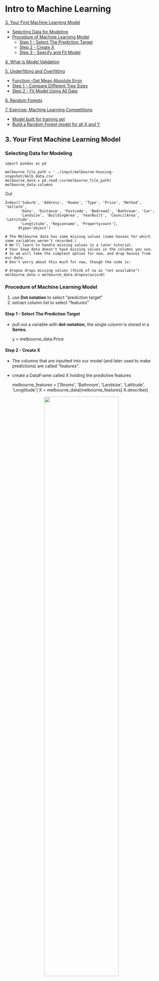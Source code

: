 # Intro to Machine Learning

[3. Your First Machine Learning Model](#3.-Your-First-Machine-Learning-Model)
*  [Selecting Data for Modeling](#Selecting-Data-for-Modeling)
*  [Procedure of Machine Learning Model](#Procedure-of-Machine-Learning-Model)
    *  [Step 1 - Select The Prediction Target](#Step-1---Select-The-Prediction-Target)
    *  [Step 2 - Create X](#Step-2---Create-X)
    *  [Step 3 - Specify and Fit Model](#Step-3---Specify-and-Fit-Model)
    
[4. What is Model Validation](#4.-What-is-Model-Validation)

[5. Underfitting and Overfitting](#5.-Underfitting-and-Overfitting)
*  [Function:-Get Mean Absolute Error](#Function:-Get-Mean-Absolute-Error)
*  [Step 1 - Compare Different Tree Sizes](#Step-1---Compare-Different-Tree-Sizes)
*  [Step 2 - Fit Model Using All Data](#Step-2---Fit-Model-Using-All-Data)

[6. Random Forests](#6.-Random-Forests)

[7. Exercise: Machine Learning Competitions](#7.-Exercise:-Machine-Learning-Competitions)
*  [Model built for training set](#Model-built-for-training-set)
*  [Build a Random Forest model for all X and Y](#Build-a-Random-Forest-model-for-all-X-and-Y)


## 3. Your First Machine Learning Model

### Selecting Data for Modeling

    import pandas as pd
    
    melbourne_file_path = '../input/melbourne-housing-snapshot/melb_data.csv'
    melbourne_data = pd.read_csv(melbourne_file_path) 
    melbourne_data.columns

Out

    Index(['Suburb', 'Address', 'Rooms', 'Type', 'Price', 'Method', 'SellerG',
           'Date', 'Distance', 'Postcode', 'Bedroom2', 'Bathroom', 'Car',
           'Landsize', 'BuildingArea', 'YearBuilt', 'CouncilArea', 'Lattitude',
           'Longtitude', 'Regionname', 'Propertycount'],
          dtype='object')

    # The Melbourne data has some missing values (some houses for which some variables weren't recorded.)
    # We'll learn to handle missing values in a later tutorial.  
    # Your Iowa data doesn't have missing values in the columns you use. 
    # So we will take the simplest option for now, and drop houses from our data. 
    # Don't worry about this much for now, though the code is:
    
    # dropna drops missing values (think of na as "not available")
    melbourne_data = melbourne_data.dropna(axis=0)

### Procedure of Machine Learning Model

1. use **Dot notation** to select "prediction target"
2. extract column list to select "features"

#### Step 1 - Select The Prediction Target

- pull out a variable with **dot-notation,** the single column is stored in a **Series.**

    y = melbourne_data.Price

#### Step 2 - Create X

- The columns that are inputted into our model (and later used to make predictions) are called "features".
- create a DataFrame called X holding the predictive features

    melbourne_features = ['Rooms', 'Bathroom', 'Landsize', 'Lattitude', 'Longtitude']
    X = melbourne_data[melbourne_features]
    X.describe()
    
<p align="center"><img width=70% height =70% src="image/img01.png"></p>

    X.head()

<p align="center"><img width=70% height =70% src="image/img02.png"></p>

#### Step 3 - Specify and Fit Model

- use **scikit-learn** library to create the model (sklearn)
- Scikit-learn is easily the most popular library for modeling the types of data typically stored in DataFrames

The steps to building and using a model are:

- **Define:** What type of model will it be? A decision tree? Some other type of model? Some other parameters of the model type are specified too.
- **Fit:** Capture patterns from provided data. This is the heart of modeling.
- **Predict:** Just what it sounds like
- **Evaluate**: Determine how accurate the model's predictions are.

    ```from sklearn.tree import DecisionTreeRegressor
    
    # Define model. Specify a number for random_state to ensure same results each run
    melbourne_model = DecisionTreeRegressor(random_state=1)
    
    # Fit model
    melbourne_model.fit(X, y)

    DecisionTreeRegressor(criterion='mse', max_depth=None, max_features=None,
                          max_leaf_nodes=None, min_impurity_decrease=0.0,
                          min_impurity_split=None, min_samples_leaf=1,
                          min_samples_split=2, min_weight_fraction_leaf=0.0,
                          presort=False, random_state=1, splitter='best')```

`random_state` : specify a number to get the same result in each run (can be any number)

    print("Making predictions for the following 5 houses:")
    print(X.head())
    print("The predictions are")
    print(melbourne_model.predict(X.head()))

    Making predictions for the following 5 houses:
       Rooms  Bathroom  Landsize  Lattitude  Longtitude
    1      2       1.0     156.0   -37.8079    144.9934
    2      3       2.0     134.0   -37.8093    144.9944
    4      4       1.0     120.0   -37.8072    144.9941
    6      3       2.0     245.0   -37.8024    144.9993
    7      2       1.0     256.0   -37.8060    144.9954
    The predictions are
    [1035000. 1465000. 1600000. 1876000. 1636000.]

## 4. What is Model Validation

- Many ppl make a huge mistake when measuring predictive accuracy. They compare predictions with training set to the target values in the same set. (← high variance (overfitting)?)
- There are many metrics for summarising model quality, but start with **Mean Absolute Error** (MAE)

    `error = actual − predicted`

    *Example*

    To calculate MAE, we first need a model.

        # Data Loading Code Hidden Here
        import pandas as pd
        
        # Load data
        melbourne_file_path = '../input/melbourne-housing-snapshot/melb_data.csv'
        melbourne_data = pd.read_csv(melbourne_file_path) 
        # Filter rows with missing price values
        filtered_melbourne_data = melbourne_data.dropna(axis=0)
        # Choose target and features
        y = filtered_melbourne_data.Price
        melbourne_features = ['Rooms', 'Bathroom', 'Landsize', 'BuildingArea', 
                                'YearBuilt', 'Lattitude', 'Longtitude']
        X = filtered_melbourne_data[melbourne_features]
        
        from sklearn.tree import DecisionTreeRegressor
        # Define model
        melbourne_model = DecisionTreeRegressor()
        # Fit model
        melbourne_model.fit(X, y)

    Calculate the Mean Absolute Error

        from sklearn.metrics import mean_absolute_error
        
        predicted_home_prices = melbourne_model.predict(X)
        mean_absolute_error(y, predicted_home_prices)

        434.71594577146544

## Validation Data

    - Refer to deeplearning.ai, in this note we focus on how to code it

        ```from sklearn.model_selection import train_test_split
        
        # split data into training and validation data, for both features and target
        # The split is based on a random number generator. Supplying a numeric value to
        # the random_state argument guarantees we get the same split every time we
        # run this script.
        train_X, val_X, train_y, val_y = train_test_split(X, y, random_state = 0)
        # Define model
        melbourne_model = DecisionTreeRegressor()
        # Fit model
        melbourne_model.fit(train_X, train_y)
        
        # get predicted prices on validation data
        val_predictions = melbourne_model.predict(val_X)
        print(mean_absolute_error(val_y, val_predictions))```

        ```259556.7211103938```

## 5. Underfitting and Overfitting

- In deeplearning.ai, the way Andrew Ng explained was in mathematical approach
- Here the decision tress is used as example to explain underfitting and overfitting, using house price prediction as example
- Overfitting: Leaves with very few houses → prediction closer to those homes' actual values → unreliable predicts for new data (too specified)
- Underfitting: Leaves with many houses → resulting predictions far off for most houses even in training data (too general)

<p align="center"><img width=70% height =70% src="image/img03.png"></p>

### Previous Model

    # Code you have previously used to load data
    import pandas as pd
    from sklearn.metrics import mean_absolute_error
    from sklearn.model_selection import train_test_split
    from sklearn.tree import DecisionTreeRegressor
    
    
    # Path of the file to read
    iowa_file_path = '../input/home-data-for-ml-course/train.csv'
    
    home_data = pd.read_csv(iowa_file_path)
    # Create target object and call it y
    y = home_data.SalePrice
    # Create X
    features = ['LotArea', 'YearBuilt', '1stFlrSF', '2ndFlrSF', 'FullBath', 'BedroomAbvGr', 'TotRmsAbvGrd']
    X = home_data[features]
    
    # Split into validation and training data
    train_X, val_X, train_y, val_y = train_test_split(X, y, random_state=1)
    
    # Specify Model
    iowa_model = DecisionTreeRegressor(random_state=1)
    # Fit Model
    iowa_model.fit(train_X, train_y)
    
    # Make validation predictions and calculate mean absolute error
    val_predictions = iowa_model.predict(val_X)
    val_mae = mean_absolute_error(val_predictions, val_y)
    print("Validation MAE: {:,.0f}".format(val_mae))
    
    # Set up code checking
    from learntools.core import binder
    binder.bind(globals())
    from learntools.machine_learning.ex5 import *
    print("\nSetup complete")

### Function: Get Mean Absolute Error

- `DecisionTreeRegressor` has one more attribute `max_leaf_nodes=max_leaf_nodes`

    def get_mae(max_leaf_nodes, train_X, val_X, train_y, val_y):
        model = DecisionTreeRegressor(max_leaf_nodes=max_leaf_nodes, random_state=0)
        model.fit(train_X, train_y)
        preds_val = model.predict(val_X)
        mae = mean_absolute_error(val_y, preds_val)
        return(mae)

### Step 1 - Compare Different Tree Sizes

- use `get_mae` on each value of max_leaf_nodes
- use  dictionary to store `leaf_nodes` as key, `node_mae` as value

    candidate_max_leaf_nodes = [5, 25, 50, 100, 250, 500]
    # Write loop to find the ideal tree size from candidate_max_leaf_nodes
    node_dict = {}
    for leaf_nodes in candidate_max_leaf_nodes:
        node_mae = get_mae(leaf_nodes, train_X, val_X, train_y, val_y)
        node_dict.update({leaf_nodes : node_mae})
        #print("Max leaf nodes: %d \t\t Mean Absolute Error: %d" %(leaf_nodes, node_mae))
        
    print(node_dict)
    
    # Store the best value of max_leaf_nodes (it will be either 5, 25, 50, 100, 250 or 500)
    best_tree_size = min(node_dict, key=node_dict.get)
    
    # Check your answer
    step_1.check()

### Step 2 - Fit Model Using All Data

    # Fill in argument to make optimal size and uncomment
    final_model = DecisionTreeRegressor(max_leaf_nodes=best_tree_size, random_state=0)
    
    # fit the final model and uncomment the next two lines
    final_model.fit(train_X, train_y)
    
    # Check your answer
    step_2.check()

## 6. Random Forests

- Decision trees leave you with difficult decision, modelling tension between underfitting and overfitting
- Random forest uses many trees and makes a prediction by averaging the predictions of each component tree.

    # Code you have previously used to load data
    import pandas as pd
    from sklearn.metrics import mean_absolute_error
    from sklearn.model_selection import train_test_split
    from sklearn.tree import DecisionTreeRegressor
    
    
    # Path of the file to read
    iowa_file_path = '../input/home-data-for-ml-course/train.csv'
    
    home_data = pd.read_csv(iowa_file_path)
    # Create target object and call it y
    y = home_data.SalePrice
    # Create X
    features = ['LotArea', 'YearBuilt', '1stFlrSF', '2ndFlrSF', 'FullBath', 'BedroomAbvGr', 'TotRmsAbvGrd']
    X = home_data[features]
    
    # Split into validation and training data
    train_X, val_X, train_y, val_y = train_test_split(X, y, random_state=1)
    
    # Specify Model
    iowa_model = DecisionTreeRegressor(random_state=1)
    # Fit Model
    iowa_model.fit(train_X, train_y)
    
    # Make validation predictions and calculate mean absolute error
    val_predictions = iowa_model.predict(val_X)
    val_mae = mean_absolute_error(val_predictions, val_y)
    print("Validation MAE when not specifying max_leaf_nodes: {:,.0f}".format(val_mae))
    
    # Using best value for max_leaf_nodes
    iowa_model = DecisionTreeRegressor(max_leaf_nodes=100, random_state=1)
    iowa_model.fit(train_X, train_y)
    val_predictions = iowa_model.predict(val_X)
    val_mae = mean_absolute_error(val_predictions, val_y)
    print("Validation MAE for best value of max_leaf_nodes: {:,.0f}".format(val_mae))
    
    
    # Set up code checking
    from learntools.core import binder
    binder.bind(globals())
    from learntools.machine_learning.ex6 import *
    print("\nSetup complete")

    Validation MAE when not specifying max_leaf_nodes: 29,653
    Validation MAE for best value of max_leaf_nodes: 27,283
    
    Setup complete

Exercise

    from sklearn.ensemble import RandomForestRegressor
    
    # Define the model. Set random_state to 1
    rf_model = RandomForestRegressor(random_state = 1)
    
    # fit your model
    rf_model.fit(train_X, train_y)
    
    # Calculate the mean absolute error of your Random Forest model on the validation data
    rf_val_mae = mean_absolute_error(rf_model.predict(val_X), val_y)
    
    print("Validation MAE for Random Forest Model: {}".format(rf_val_mae))
    
    # Check your answer
    step_1.check()

    Validation MAE for Random Forest Model: 21857.15912981083

## 7. Exercise: Machine Learning Competitions

The steps in this notebook are:

1. Build a Random Forest model with all of your data (**X** and **y**)
2. Read in the "test" data, which doesn't include values for the target. Predict home values in the test data with your Random Forest model.
3. Submit those predictions to the competition and see your score.
4. Optionally, come back to see if you can improve your model by adding features or changing your model. Then you can resubmit to see how that stacks up on the competition leaderboard.

### Model built for training set

    # Code you have previously used to load data
    import pandas as pd
    from sklearn.ensemble import RandomForestRegressor
    from sklearn.metrics import mean_absolute_error
    from sklearn.model_selection import train_test_split
    from sklearn.tree import DecisionTreeRegressor
    
    # Set up code checking
    import os
    if not os.path.exists("../input/train.csv"):
        os.symlink("../input/home-data-for-ml-course/train.csv", "../input/train.csv")  
        os.symlink("../input/home-data-for-ml-course/test.csv", "../input/test.csv") 
    from learntools.core import binder
    binder.bind(globals())
    from learntools.machine_learning.ex7 import *
    
    # Path of the file to read. We changed the directory structure to simplify submitting to a competition
    iowa_file_path = '../input/train.csv'
    
    home_data = pd.read_csv(iowa_file_path)
    # Create target object and call it y
    y = home_data.SalePrice
    # Create X
    features = ['LotArea', 'YearBuilt', '1stFlrSF', '2ndFlrSF', 'FullBath', 'BedroomAbvGr', 'TotRmsAbvGrd']
    X = home_data[features]
    
    # Split into validation and training data
    train_X, val_X, train_y, val_y = train_test_split(X, y, random_state=1)
    
    # Specify Model
    iowa_model = DecisionTreeRegressor(random_state=1)
    # Fit Model
    iowa_model.fit(train_X, train_y)
    
    # Make validation predictions and calculate mean absolute error
    val_predictions = iowa_model.predict(val_X)
    val_mae = mean_absolute_error(val_predictions, val_y)
    print("Validation MAE when not specifying max_leaf_nodes: {:,.0f}".format(val_mae))
    
    # Using best value for max_leaf_nodes
    iowa_model = DecisionTreeRegressor(max_leaf_nodes=100, random_state=1)
    iowa_model.fit(train_X, train_y)
    val_predictions = iowa_model.predict(val_X)
    val_mae = mean_absolute_error(val_predictions, val_y)
    print("Validation MAE for best value of max_leaf_nodes: {:,.0f}".format(val_mae))
    
    # Define the model. Set random_state to 1
    rf_model = RandomForestRegressor(random_state=1)
    rf_model.fit(train_X, train_y)
    rf_val_predictions = rf_model.predict(val_X)
    rf_val_mae = mean_absolute_error(rf_val_predictions, val_y)
    
    print("Validation MAE for Random Forest Model: {:,.0f}".format(rf_val_mae))

    Validation MAE when not specifying max_leaf_nodes: 29,653
    Validation MAE for best value of max_leaf_nodes: 27,283
    Validation MAE for Random Forest Model: 21,857

### Build a Random Forest model for all X and Y

    # path to file you will use for predictions
    test_data_path = '../input/test.csv'
    
    # read test data file using pandas
    test_data = pd.read_csv(test_data_path)
    
    # create test_X which comes from test_data but includes only the columns you used for prediction.
    # The list of columns is stored in a variable called features
    test_X = test_data[features]
    
    # To improve accuracy, create a new Random Forest model which you will train on all training data
    rf_model_on_full_data = RandomForestRegressor(random_state=1)
    
    # fit rf_model_on_full_data on all data from the training data
    rf_model_on_full_data.fit(X, y)
    
    # make predictions which we will submit. 
    test_preds = rf_model_on_full_data.predict(test_X)
    
    # The lines below shows how to save predictions in format used for competition scoring
    # Just uncomment them.
    
    output = pd.DataFrame({'Id': test_data.Id,
                           'SalePrice': test_preds})
    output.to_csv('submission.csv', index=False)
